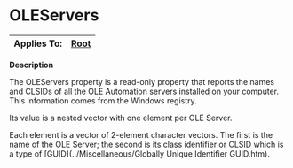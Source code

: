 




<h1 class="heading"><span class="name">OLEServers</span></h1>

| Applies To: | [Root](../a-z/root.md) |
| --- | ---  |


**Description**


The OLEServers property is a read-only property that reports the names and CLSIDs of all the OLE Automation servers installed on your computer. This information comes from the Windows registry.


Its value is a nested vector with one element per OLE Server.


Each element is a vector of 2-element character vectors. The first is the name of the OLE Server; the second is its class identifier or CLSID which is a type of [GUID](../Miscellaneous/Globally Unique Identifier GUID.htm).



